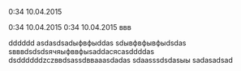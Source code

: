 0:34 10.04.2015

0:34 10.04.2015
0:34 10.04.2015
ввв

dddddd
asdasdsadыфвфыddas
sdывфвфывфыdsdas
sвввdsdsdsячяыфввфыsaddaсясasddddas
dsddddddzczввdsassdввaaasdadas
sdaasssdsdasыы
sadasadsad